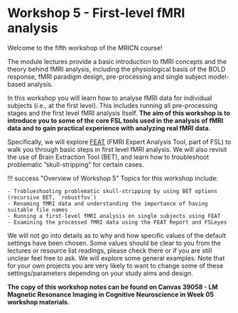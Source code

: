 # Workshop 5 - First-level fMRI analysis

Welcome to the fifth workshop of the MRICN course! 

The module lectures provide a basic introduction to fMRI concepts and the theory behind fMRI analysis, including the physiological basis of the BOLD response, fMRI paradigm design, pre-processing and single subject model-based analysis. 

In this workshop you will learn how to analyse fMRI data for individual subjects (i.e., at the first level). This includes running all pre-processing stages and the first level fMRI analysis itself. 
<b>The aim of this workshop is to introduce you to some of the core FSL tools used in the analysis of fMRI data and to gain practical experience with analyzing real fMRI data.</b>

Specifically,  we will explore [FEAT](https://fsl.fmrib.ox.ac.uk/fsl/docs/#/task_fmri/feat/index) (FMRI Expert Analysis Tool, part of FSL) to walk you through basic steps in first level fMRI analysis. 
We will also revisit the use of Brain Extraction Tool (BET), and learn how to troubleshoot problematic ”skull-stripping” for certain cases.

!!! success "Overview of Workshop 5"
    Topics for this workshop include:

    - Troblueshooting problematic skull-stripping by using BET options (recursive BET, `robustfov`)
    - Renaming fMRI data and understanding the importance of having suitable file names
    - Running a first-level fMRI analysis on single subjects using FEAT
    - Examining the processed fMRI data using the FEAT Report and FSLeyes

We will not go into details as to why and how specific values of the default settings have been chosen.
Some values should be clear to you from the lectures or resource list readings, please check there or if you are still unclear feel free to ask. 
We will explore some general examples. Note that for your own projects you are very likely to want to change some of these settings/parameters depending on your study aims and design. 

<b>The copy of this workshop notes can be found on Canvas 39058 - LM Magnetic Resonance Imaging in Cognitive Neuroscience in Week 05 workshop materials.</b>